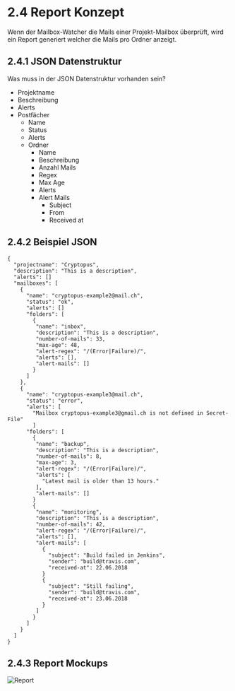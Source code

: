 # 2.4 Report Konzept

Wenn der Mailbox-Watcher die Mails einer Projekt-Mailbox überprüft,
wird ein Report generiert welcher die Mails pro Ordner anzeigt.

## 2.4.1 JSON Datenstruktur

Was muss in der JSON Datenstruktur vorhanden sein?

* Projektname
* Beschreibung
* Alerts
* Postfächer
  * Name
  * Status
  * Alerts
  * Ordner
    * Name
    * Beschreibung
    * Anzahl Mails
    * Regex
    * Max Age
    * Alerts
    * Alert Mails
      * Subject
      * From
      * Received at

## 2.4.2 Beispiel JSON

```
{
  "projectname": "Cryptopus",
  "description": "This is a description",
  "alerts": []
  "mailboxes": [
    {
      "name": "cryptopus-example2@mail.ch",
      "status": "ok",
      "alerts": []
      "folders": [
        {
         "name": "inbox",
         "description": "This is a description",
         "number-of-mails": 33,
         "max-age": 48,
         "alert-regex": "/(Error|Failure)/",
         "alerts": [],
         "alert-mails": []
        }
      ]
    },
    {
      "name": "cryptopus-example3@mail.ch",
      "status": "error",
      "alerts": [
        "Mailbox cryptopus-example3@gmail.ch is not defined in Secret-File"
        ]
      "folders": [
        {
         "name": "backup",
         "description": "This is a description",
         "number-of-mails": 8,
         "max-age": 3,
         "alert-regex": "/(Error|Failure)/",
         "alerts": [
           "Latest mail is older than 13 hours."
         ],
         "alert-mails": []
        }
        {
         "name": "monitoring",
         "description": "This is a description",
         "number-of-mails": 42,
         "alert-regex": "/(Error|Failure)/",
         "alerts": [],
         "alert-mails": [
           {
             "subject": "Build failed in Jenkins",
             "sender": "build@travis.com",
             "received-at": 22.06.2018
           }
           {
             "subject": "Still failing",
             "sender": "build@travis.com",
             "received-at": 23.06.2018
           }
         ]
        } 
      ]
    }    
  ]
}
```

## 2.4.3 Report Mockups

![Report](https://raw.githubusercontent.com/puzzle/mailbox-watcher/master/doc/2_konzeption/img/report_mockup.png)
